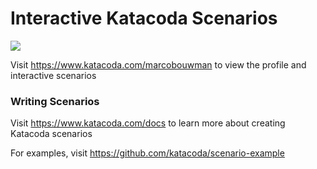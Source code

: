 # Interactive Katacoda Scenarios

[![](http://shields.katacoda.com/katacoda/marcobouwman/count.svg)](https://www.katacoda.com/marcobouwman "Get your profile on Katacoda.com")

Visit https://www.katacoda.com/marcobouwman to view the profile and interactive scenarios

### Writing Scenarios
Visit https://www.katacoda.com/docs to learn more about creating Katacoda scenarios

For examples, visit https://github.com/katacoda/scenario-example
